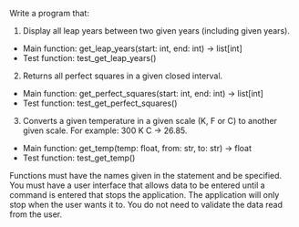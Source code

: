 Write a program that:

1. Display all leap years between two given years (including given years).

* Main function: get_leap_years(start: int, end: int) -> list[int]
* Test function: test_get_leap_years()

2. Returns all perfect squares in a given closed interval.

* Main function: get_perfect_squares(start: int, end: int) -> list[int]
* Test function: test_get_perfect_squares()

3. Converts a given temperature in a given scale (K, F or C) to another given scale. For example: 300 K C -> 26.85.

* Main function: get_temp(temp: float, from: str, to: str) -> float
* Test function: test_get_temp()

Functions must have the names given in the statement and be specified.
You must have a user interface that allows data to be entered until a command is entered that stops the application. The application will only stop when the user wants it to. You do not need to validate the data read from the user.
